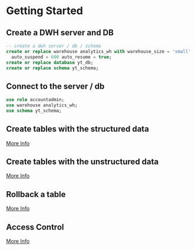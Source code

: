 # Getting Started

## Create a DWH server and DB
```sql
-- create a dwh server / db / schema
create or replace warehouse analytics_wh with warehouse_size = 'small' warehouse_type = 'standard' 
  auto_suspend = 600 auto_resume = true;
create or replace database yt_db;
create or replace schema yt_schema;
```

## Connect to the server / db

```sql
use role accountadmin;
use warehouse analytics_wh;
use schema yt_schema;
```

## Create tables with the structured data
[More Info](https://github.com/yuyatinnefeld/snowflake/tree/main/getting-started/structured-data)

## Create tables with the unstructured data
[More Info](https://github.com/yuyatinnefeld/snowflake/tree/main/getting-started/unstructured-data)

## Rollback a table
[More Info](https://github.com/yuyatinnefeld/snowflake/tree/main/getting-started/rollback-table)

## Access Control
[More Info](https://github.com/yuyatinnefeld/snowflake/tree/main/getting-started/access-control)
